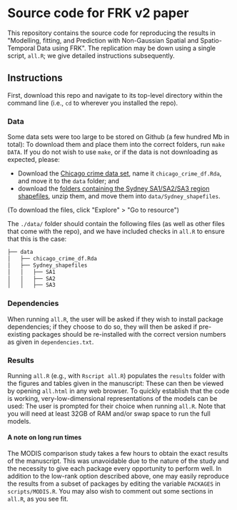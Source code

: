 # Source code for FRK v2 paper

This repository contains the source code for reproducing the results in "Modelling, fitting, and Prediction with Non-Gaussian Spatial and Spatio-Temporal Data using FRK". The replication may be down using a single script, `all.R`; we give detailed instructions subsequently.  

## Instructions

First, download this repo and navigate to its top-level directory within the command line (i.e., `cd` to wherever you installed the repo). 

### Data

Some data sets were too large to be stored on Github (a few hundred Mb in total): To download them and place them into the correct folders, run `make DATA`. If you do not wish to use `make`, or if the data is not downloading as expected, please: 
- Download the  [Chicago crime data set](https://hpc.niasra.uow.edu.au/ckan/dataset/chicago_crime_dataset), name it `chicago_crime_df.Rda`, and move it to the `data` folder; and 
- download the [folders containing the Sydney SA1/SA2/SA3 region shapefiles](https://hpc.niasra.uow.edu.au/ckan/dataset/sydney_sa_regions), unzip them, and move them into `data/Sydney_shapefiles`. 

(To download the files, click "Explore" > "Go to resource")

The `./data/` folder should contain the following files (as well as other files that come with the repo), and we have included checks in `all.R` to ensure that this is the case:

```bash
├── data
│   ├── chicago_crime_df.Rda
│   ├── Sydney_shapefiles
│   │   ├── SA1
│   │   ├── SA2
│   │   ├── SA3
```

### Dependencies

When running `all.R`, the user will be asked if they wish to install package dependencies; if they choose to do so, they will then be asked if pre-existing packages should be re-installed with the correct version numbers as given in `dependencies.txt`. 

### Results

Running `all.R` (e.g., with `Rscript all.R`) populates the `results` folder with the figures and tables given in the manuscript: These can then be viewed by opening `all.html` in any web browser. To quickly establish that the code is working, very-low-dimensional representations of the models can be used: The user is prompted for their choice when running `all.R`. Note that you will need at least 32GB of RAM and/or swap space to run the full models. 

#### A note on long run times

The MODIS comparison study takes a few hours to obtain the exact results of the manuscript. This was unavoidable due to the nature of the study and the necessity to give each package every opportunity to perform well. In addition to the low-rank option described above, one may easily reproduce the results from a subset of packages by editing the variable `PACKAGES` in `scripts/MODIS.R`. You may also wish to comment out some sections in `all.R`, as you see fit. 

<!---
### Note to Windows users

Windows users can install a Windows version of `make`: This is easy to do (see, e.g., [here](https://stackoverflow.com/a/32127632/16776594)). Once installed, the commands remain as given above. 
--->
